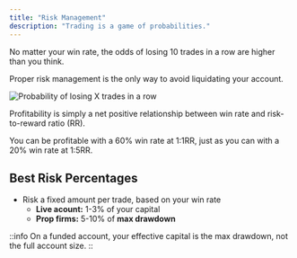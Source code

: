 ```yaml
---
title: "Risk Management"
description: "Trading is a game of probabilities."
---
```


No matter your win rate, the odds of losing 10 trades in a row are higher than you think.

Proper risk management is the only way to avoid liquidating your account.

![Probability of losing X trades in a row](/images/content/risk-management/probability.png)

Profitability is simply a net positive relationship between win rate and risk-to-reward ratio (RR).

You can be profitable with a 60% win rate at 1:1RR, just as you can with a 20% win rate at 1:5RR.

## Best Risk Percentages

- Risk a fixed amount per trade, based on your win rate
    - **Live acount:** 1-3% of your capital
    - **Prop firms:** 5-10% of **max drawdown**

::info
On a funded account, your effective capital is the max drawdown, not the full account size.
::